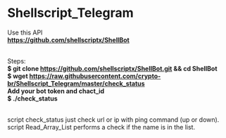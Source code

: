 # Shellscript_Telegram

Use this API <br />
**https://github.com/shellscriptx/ShellBot** <br /><br />

Steps: <br />
**$ git clone https://github.com/shellscriptx/ShellBot.git && cd ShellBot** <br />
**$ wget https://raw.githubusercontent.com/crypto-br/Shellscript_Telegram/master/check_status** <br />
**Add your bot token and chact_id** <br />
**$ ./check_status** <br /><br />


script check_status just check url or ip with ping command (up or down). <br />
script Read_Array_List performs a check if the name is in the list.  <br />
